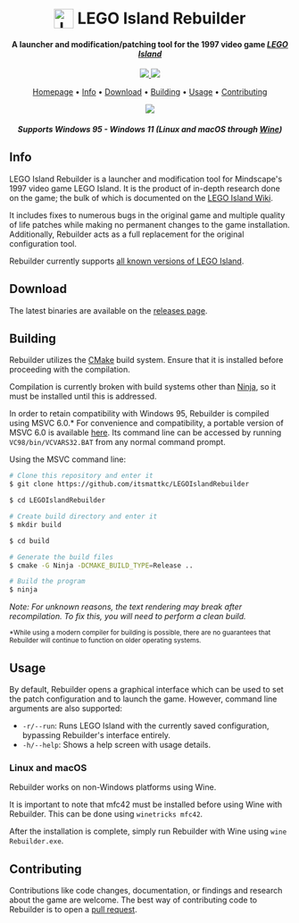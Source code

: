 
<h1 align="center">
  <br>
  <img src="https://raw.githubusercontent.com/itsmattkc/LEGOIslandRebuilder/mfc/res/mama.ico" alt="LEGO Island Rebuilder" width="35" align="top">
  <b>LEGO Island Rebuilder</b>
  <br>
</h1>

<h4 align="center">A launcher and modification/patching tool for the 1997 video game <a href="https://en.wikipedia.org/wiki/Lego_Island" target="_blank"><i>LEGO Island</i></a></h4>

<p align="center">
  <a href="https://patreon.com/mattkc">
    <img src="https://img.shields.io/badge/patreon-donate-yellow.svg">
  </a>
    <img src="https://img.shields.io/github/stars/itsmattkc/legoislandrebuilder.svg">
</p>

<p align="center">
  <a href="https://www.legoisland.org/">Homepage</a> •
  <a href="#info">Info</a> •
  <a href="#download">Download</a> •
  <a href="#building">Building</a> •
  <a href="#usage">Usage</a> •
  <a href="#contributing">Contributing</a>
</p>

<p align="center">
  <img src='./pkg/fade.gif'>
</p>

<h4 align="center"><i>Supports Windows 95 - Windows 11 (Linux and macOS through <a href="https://www.winehq.org/" target="_blank">Wine</a>)</i></h4>

## Info

LEGO Island Rebuilder is a launcher and modification tool for Mindscape's 1997 video game LEGO Island. It is the product of in-depth research done on the game; the bulk of which is documented on the [LEGO Island Wiki](https://www.legoisland.org/).

It includes fixes to numerous bugs in the original game and multiple quality of life patches while making no permanent changes to the game installation. Additionally, Rebuilder acts as a full replacement for the original configuration tool. 

Rebuilder currently supports [all known versions of LEGO Island](https://www.legoisland.org/wiki/index.php/LEGO_Island_Versions).

## Download

The latest binaries are available on the [releases page](https://github.com/itsmattkc/LEGOIslandRebuilder/releases/tag/continuous).

## Building

Rebuilder utilizes the [CMake](https://cmake.org/download/) build system. Ensure that it is installed before proceeding with the compilation.

Compilation is currently broken with build systems other than [Ninja](https://ninja-build.org/), so it must be installed until this is addressed.

In order to retain compatibility with Windows 95, Rebuilder is compiled using MSVC 6.0.* For convenience and compatibility, a portable version of MSVC 6.0 is available [here](https://github.com/itsmattkc/MSVC600). Its command line can be accessed by running `VC98/bin/VCVARS32.BAT` from any normal command prompt. 

Using the MSVC command line:

```bash
# Clone this repository and enter it
$ git clone https://github.com/itsmattkc/LEGOIslandRebuilder

$ cd LEGOIslandRebuilder

# Create build directory and enter it
$ mkdir build

$ cd build

# Generate the build files
$ cmake -G Ninja -DCMAKE_BUILD_TYPE=Release ..

# Build the program
$ ninja
```

<i>Note: For unknown reasons, the text rendering may break after recompilation. To fix this, you will need to perform a clean build.</i>

<sub>*While using a modern compiler for building is possible, there are no guarantees that Rebuilder will continue to function on older operating systems.</sub>

## Usage

By default, Rebuilder opens a graphical interface which can be used to set the patch configuration and to launch the game. However, command line arguments are also supported:

* `-r/--run`: Runs LEGO Island with the currently saved configuration, bypassing Rebuilder's interface entirely. 
* `-h/--help`: Shows a help screen with usage details.

### Linux and macOS

Rebuilder works on non-Windows platforms using Wine.

It is important to note that mfc42 must be installed before using Wine with Rebuilder. This can be done using `winetricks mfc42`.

After the installation is complete, simply run Rebuilder with Wine using `wine Rebuilder.exe`.

## Contributing

Contributions like code changes, documentation, or findings and research about the game are welcome. The best way of contributing code to Rebuilder is to open a [pull request](https://github.com/itsmattkc/LEGOIslandRebuilder/pulls).

